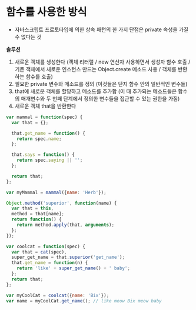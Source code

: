 # 함수를 사용한 방식

* 자바스크립트 프로토타입에 의한 상속 패턴의 한 가지 단점은 private 속성을 가질 수 없다는 것

**솔루션**

1. 새로운 객체를 생성한다 \(객체 리터럴 / new 연산자 사용하면서 생성자 함수 호출 / 기존 객체에서 새로운 인스턴스 만드는 Object.create 메소드 사용 / 객체를 반환하는 함수를 호출\)
2. 필요한 private 변수와 메소드를 정의 \(이것들은 단지 함수 안의 일반적인 변수들\)
3. that에 새로운 객체를 할당하고 메소드를 추가함 \(이 때 추가되는 메소드들은 함수의 매개변수와 두 번째 단계에서 정의한 변수들을 접근할 수 있는 권한을 가짐\)
4. 새로운 객체 that을 반환한다

```javascript
var mammal = function(spec) {
  var that = {};

  that.get_name = function() {
    return spec.name;
  };

  that.says = function() {
    return spec.saying || '';
  };

  return that;
};

var myMammal = mammal({name: 'Herb'});

Object.method('superior', function(name) {
  var that = this,
  method = that[name];
  return function() {
    return method.apply(that, arguments);
  };
});

var coolcat = function(spec) {
  var that = cat(spec),
  super_get_name = that.superior('get_name');
  that.get_name = function(n) {
    return 'like' + super_get_name() + ' baby';
  };
  return that;
};

var myCoolCat = coolcat({name: 'Bix'});
var name = myCoolCat.get_name(); // like meow Bix meow baby
```

